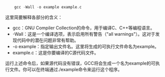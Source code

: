 ```c++
    gcc -Wall -o example example.c
```

这里简要解释各部分的含义：
- gcc：GNU Compiler Collection的命令，用于编译C、C++等编程语言。
- -Wall：这是一个编译选项，表示启用所有警告（"all warnings"）。这对于发现代码中的潜在问题非常有帮助。
- -o example：指定输出文件名。这里将生成的可执行文件命名为example。
- example.c：这是你要编译的C源代码文件。

运行上述命令后，如果源代码没有错误，GCC将会生成一个名为example的可执行文件。你可以在终端通过./example命令来运行这个程序。